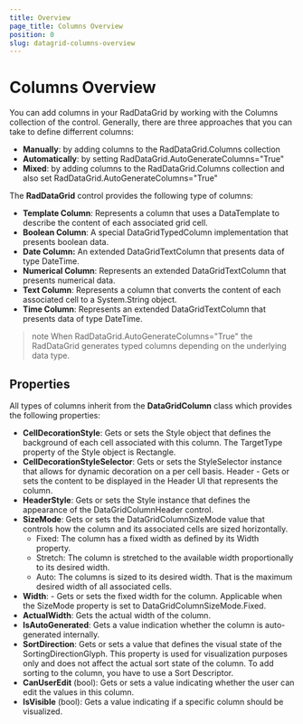 ```yaml
---
title: Overview
page_title: Columns Overview
position: 0
slug: datagrid-columns-overview
---
```


# Columns Overview #

You can add columns in your RadDataGrid by working with the Columns collection of the control. Generally, there are three approaches that you can take to define differrent columns:

* **Manually**: by adding columns to the RadDataGrid.Columns collection
* **Automatically**: by setting RadDataGrid.AutoGenerateColumns="True"
* **Mixed**: by adding columns to the RadDataGrid.Columns collection and also set RadDataGrid.AutoGenerateColumns="True"

The **RadDataGrid** control provides the following type of columns:

* **Template Column**: Represents a column that uses a DataTemplate to describe the content of each associated grid cell.
* **Boolean Column**: A special DataGridTypedColumn implementation that presents boolean data.
* **Date Column:** An extended DataGridTextColumn that presents data of type DateTime. 
* **Numerical Column**: Represents an extended DataGridTextColumn that presents numerical data. 
* **Text Column**: Represents a column that converts the content of each associated cell to a System.String object.
* **Time Column**: Represents an extended DataGridTextColumn that presents data of type DateTime. 

>note When RadDataGrid.AutoGenerateColumns="True" the RadDataGrid generates typed columns depending on the underlying data type.

## Properties

All types of columns inherit from the **DataGridColumn** class which provides the following properties:

* **CellDecorationStyle**: Gets or sets the Style object that defines the background of each cell associated with this column. The TargetType property of the Style object is Rectangle.
* **CellDecorationStyleSelector**: Gets or sets the StyleSelector instance that allows for dynamic decoration on a per cell basis.
Header - Gets or sets the content to be displayed in the Header UI that represents the column.
* **HeaderStyle**: Gets or sets the Style instance that defines the appearance of the DataGridColumnHeader control.
* **SizeMode**: Gets or sets the DataGridColumnSizeMode value that controls how the column and its associated cells are sized horizontally.
  * Fixed: The column has a fixed width as defined by its Width property.
  * Stretch: The column is stretched to the available width proportionally to its desired width.
  * Auto: The columns is sized to its desired width. That is the maximum desired width of all associated cells.
* **Width**: - Gets or sets the fixed width for the column. Applicable when the SizeMode property is set to DataGridColumnSizeMode.Fixed.
* **ActualWidth**: Gets the actual width of the column.
* **IsAutoGenerated**: Gets a value indication whether the column is auto-generated internally.
* **SortDirection**: Gets or sets a value that defines the visual state of the SortingDirectionGlyph. This property is used for visualization purposes only and does not affect the actual sort state of the column. To add sorting to the column, you have to use a Sort Descriptor.
* **CanUserEdit** (bool): Gets or sets a value indicating whether the user can edit the values in this column.
* **IsVisible** (bool): Gets a value indicating if a specific column should be visualized.